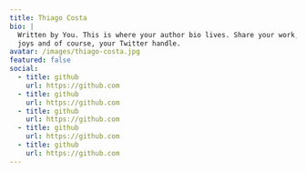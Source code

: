 ```yaml
---
title: Thiago Costa
bio: |
  Written by You. This is where your author bio lives. Share your work, your
  joys and of course, your Twitter handle.
avatar: /images/thiago-costa.jpg
featured: false
social:
  - title: github
    url: https://github.com
  - title: github
    url: https://github.com
  - title: github
    url: https://github.com
  - title: github
    url: https://github.com
  - title: github
    url: https://github.com
---
```


